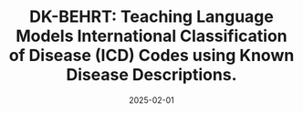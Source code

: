 ---
title: "DK-BEHRT: Teaching Language Models International Classification of Disease (ICD) Codes using Known Disease Descriptions."
collection: publications
excerpt: #
date: 2025-02-01
venue: AAAI workshop on AI for Medicine and Healthcare
paperurl: #
citation: #
authors: An, U., Lee, S. A., Jeong, M., Gorla, A., Chiang, J. N., and Sankararaman, S.
category: conferences
---